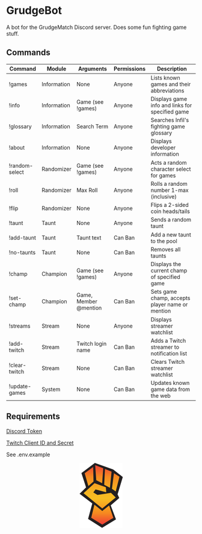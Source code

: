 # GrudgeBot

A bot for the GrudgeMatch Discord server. Does some fun fighting game stuff.

## Commands

| Command          | Module                         | Arguments                      | Permissions                    | Description                                     |
| ---------------- | ------------------------------ | ------------------------------ | -------------------------------|------------------------------------------------ |
| !games           | Information                    | None                           | Anyone                         | Lists known games and their abbreviations       |
| !info            | Information                    | Game (see !games)              | Anyone                         | Displays game info and links for specified game |
| !glossary        | Information                    | Search Term                    | Anyone                         | Searches Infil's fighting game glossary         |
| !about           | Information                    | None                           | Anyone                         | Displays developer information                  |
| !random-select   | Randomizer                     | Game (see !games)              | Anyone                         | Acts a random character select for games        |
| !roll            | Randomizer                     | Max Roll                       | Anyone                         | Rolls a random number 1-max (inclusive)         |
| !flip            | Randomizer                     | None                           | Anyone                         | Flips a 2-sided coin heads/tails                |
| !taunt           | Taunt                          | None                           | Anyone                         | Sends a random taunt                            |
| !add-taunt       | Taunt                          | Taunt text                     | Can Ban                        | Add a new taunt to the pool                     |
| !no-taunts       | Taunt                          | None                           | Can Ban                        | Removes all taunts                              |
| !champ           | Champion                       | Game (see !games)              | Anyone                         | Displays the current champ of specified game    |
| !set-champ       | Champion                       | Game, Member @mention          | Can Ban                        | Sets game champ, accepts player name or mention |
| !streams         | Stream                         | None                           | Anyone                         | Displays streamer watchlist                     |
| !add-twitch      | Stream                         | Twitch login name              | Can Ban                        | Adds a Twitch streamer to notification list     |
| !clear-twitch    | Stream                         | None                           | Can Ban                        | Clears Twitch streamer watchlist                |
| !update-games    | System                         | None                           | Can Ban                        | Updates known game data from the web            |


## Requirements
[Discord Token](https://discordapp.com/developers/applications/)

[Twitch Client ID and Secret](https://dev.twitch.tv/)

See .env.example

<p align="center">
    <img src=img/logo.png?raw=true >
</p>
